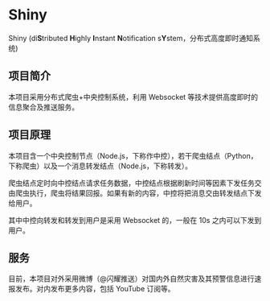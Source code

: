 # Shiny

Shiny (di**S**tributed **H**ighly **I**nstant **N**otification s**Y**stem，分布式高度即时通知系统)

## 项目简介

本项目采用分布式爬虫+中央控制系统，利用 Websocket 等技术提供高度即时的信息聚合及推送服务。

## 项目原理

本项目含一个中央控制节点（Node.js，下称作中控），若干爬虫结点（Python，下称爬虫）以及一个消息转发结点（Node.js，下称转发）。

爬虫结点定时向中控结点请求任务数据，中控结点根据刷新时间等因素下发任务交由爬虫执行，爬虫将结果回报。如果有新的内容，中控将把消息交由转发结点下发给用户。

其中中控向转发和转发到用户是采用 Websocket 的，一般在 10s 之内可以下发到用户。

## 服务

目前，本项目对外采用微博（@闪耀推送）对国内外自然灾害及其预警信息进行速报发布。对内发布更多内容，包括 YouTube 订阅等。
